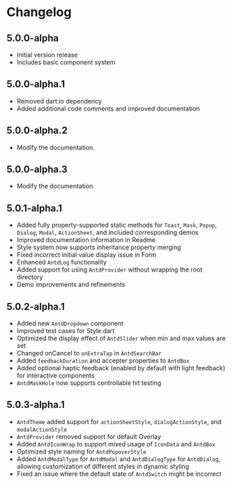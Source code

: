 # Changelog

## 5.0.0-alpha

- Initial version release
- Includes basic component system

## 5.0.0-alpha.1

- Removed dart:io dependency
- Added additional code comments and improved documentation

## 5.0.0-alpha.2

- Modify the documentation.

## 5.0.0-alpha.3

- Modify the documentation.

## 5.0.1-alpha.1

- Added fully property-supported static methods for `Toast`, `Mask`, `Popup`, `Dialog`, `Modal`, `ActionSheet`, and included corresponding demos
- Improved documentation information in Readme
- Style system now supports inheritance property merging
- Fixed incorrect initial value display issue in Form
- Enhanced `AntdLog` functionality
- Added support for using `AntdProvider` without wrapping the root directory
- Demo improvements and refinements

## 5.0.2-alpha.1

- Added new `AntdDropdown` component
- Improved test cases for Style.dart
- Optimized the display effect of `AntdSlider` when min and max values are set
- Changed onCancel to `onExtraTap` in `AntdSearchBar`
- Added `feedbackDuration` and accepter properties to `AntdBox`
- Added optional haptic feedback (enabled by default with light feedback) for interactive components
- `AntdMaskHole` now supports controllable hit testing

## 5.0.3-alpha.1

- `AntdTheme` added support for `actionSheetStyle`, `dialogActionStyle`, and `modalActionStyle`
- `AntdProvider` removed support for default Overlay
- Added `AntdIconWrap` to support mixed usage of `IconData` and `AntdBox`
- Optimized style naming for `AntdPopoverStyle`
- Added `AntdModalType` for `AntdModal` and `AntdDialogType` for `AntdDialog`, allowing customization of different styles in dynamic styling
- Fixed an issue where the default state of `AntdSwitch` might be incorrect
